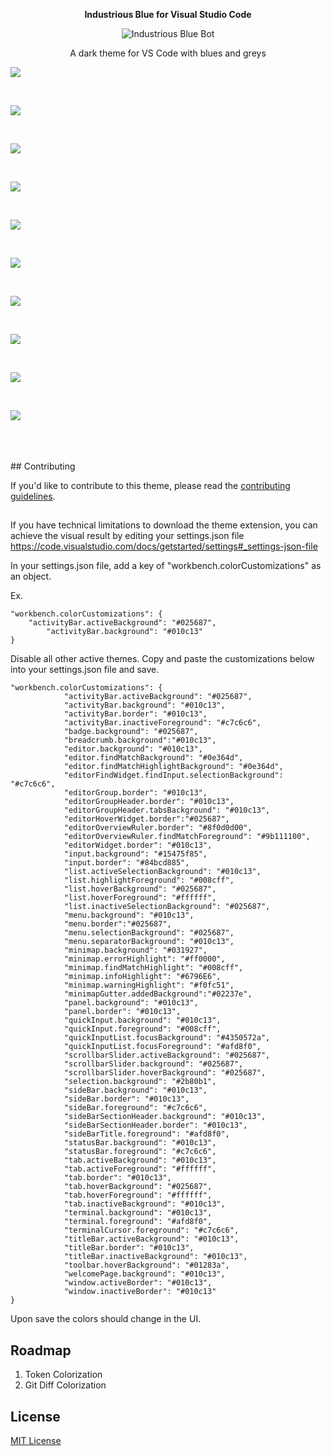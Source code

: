 <p align="center" style="font-weight:bold; font-size=25px;">
  Industrious Blue for Visual Studio Code
</p>
 <p align="center">
  <img src="https://raw.githubusercontent.com/trebleCode/industrious-blue/main/images/industrious-blue-bot.jpeg" alt="Industrious Blue Bot"/>
</p>
<p align="center">
A dark theme for VS Code with blues and greys
</p>

<p>
<img src="https://raw.githubusercontent.com/trebleCode/industrious-blue/main/images/full-view.png" />
</p>
<br>

<p>
<img src="https://raw.githubusercontent.com/trebleCode/industrious-blue/main/images/multipage-menu.png" />
</p>
<br>

<p>
<img src="https://raw.githubusercontent.com/trebleCode/industrious-blue/main/images/editor-find.png" />
</p>
<br>

<p>
<img src="https://raw.githubusercontent.com/trebleCode/industrious-blue/main/images/editor-find-replace.png" />
</p>
<br>

<p>
<img src="https://raw.githubusercontent.com/trebleCode/industrious-blue/main/images/side-with-explorer.png" />
</p>
<br>

<p>
<img src="https://raw.githubusercontent.com/trebleCode/industrious-blue/main/images/editor-minimap-highlights.png" />
</p>
<br>

<p>
<img src="https://raw.githubusercontent.com/trebleCode/industrious-blue/main/images/explorer-selection.png" />
</p>
<br>

<p>
<img src="https://raw.githubusercontent.com/trebleCode/industrious-blue/main/images/explorer-existing-selection.png" />
</p>
<br>

<p>
<img src="https://raw.githubusercontent.com/trebleCode/industrious-blue/main/images/quickpick-with-selection.png" />
</p>
<br>



<p>
<img src="https://raw.githubusercontent.com/trebleCode/industrious-blue/main/images/extension-view.png" />
</p>
<br />
<br />


<br />
## Contributing

If you'd like to contribute to this theme, please read the [contributing guidelines](./.github/CONTRIBUTING.md).

##

If you have technical limitations to download the theme extension, you can achieve the visual result by editing your settings.json file
https://code.visualstudio.com/docs/getstarted/settings#_settings-json-file	
	
In your settings.json file, add a key of "workbench.colorCustomizations" as an object.

Ex.
```
"workbench.colorCustomizations": {
	"activityBar.activeBackground": "#025687",
        "activityBar.background": "#010c13"
}
```
	
Disable all other active themes.
Copy and paste the customizations below into your settings.json file and save.

	"workbench.colorCustomizations": {
                "activityBar.activeBackground": "#025687",
                "activityBar.background": "#010c13",
                "activityBar.border": "#010c13",
                "activityBar.inactiveForeground": "#c7c6c6",
                "badge.background": "#025687",
                "breadcrumb.background":"#010c13",
                "editor.background": "#010c13",
                "editor.findMatchBackground": "#0e364d",
                "editor.findMatchHighlightBackground": "#0e364d",
                "editorFindWidget.findInput.selectionBackground": "#c7c6c6",
                "editorGroup.border": "#010c13",
                "editorGroupHeader.border": "#010c13",
                "editorGroupHeader.tabsBackground": "#010c13",
                "editorHoverWidget.border":"#025687",
                "editorOverviewRuler.border": "#8f0d0d00",
                "editorOverviewRuler.findMatchForeground": "#9b111100",
                "editorWidget.border": "#010c13",
                "input.background": "#15475f85",
                "input.border": "#84bcd885",
                "list.activeSelectionBackground": "#010c13",
                "list.highlightForeground": "#008cff",
                "list.hoverBackground": "#025687",
                "list.hoverForeground": "#ffffff",
                "list.inactiveSelectionBackground": "#025687",
                "menu.background": "#010c13",
                "menu.border":"#025687",
                "menu.selectionBackground": "#025687",
                "menu.separatorBackground": "#010c13",
                "minimap.background": "#031927",
                "minimap.errorHighlight": "#ff0000",
                "minimap.findMatchHighlight": "#008cff",
                "minimap.infoHighlight": "#6796E6",
                "minimap.warningHighlight": "#f0fc51",
                "minimapGutter.addedBackground":"#02237e",
                "panel.background": "#010c13",
                "panel.border": "#010c13",
                "quickInput.background": "#010c13",
                "quickInput.foreground": "#008cff",
                "quickInputList.focusBackground": "#4350572a",
                "quickInputList.focusForeground": "#afd8f0",
                "scrollbarSlider.activeBackground": "#025687",
                "scrollbarSlider.background": "#025687",
                "scrollbarSlider.hoverBackground": "#025687",
                "selection.background": "#2b80b1",
                "sideBar.background": "#010c13",
                "sideBar.border": "#010c13",
                "sideBar.foreground": "#c7c6c6",
                "sideBarSectionHeader.background": "#010c13",
                "sideBarSectionHeader.border": "#010c13",
                "sideBarTitle.foreground": "#afd8f0",
                "statusBar.background": "#010c13",
                "statusBar.foreground": "#c7c6c6",
                "tab.activeBackground": "#010c13",
                "tab.activeForeground": "#ffffff",
                "tab.border": "#010c13",
                "tab.hoverBackground": "#025687",
                "tab.hoverForeground": "#ffffff",
                "tab.inactiveBackground": "#010c13",
                "terminal.background": "#010c13",
                "terminal.foreground": "#afd8f0",
                "terminalCursor.foreground": "#c7c6c6",
                "titleBar.activeBackground": "#010c13",
                "titleBar.border": "#010c13",
                "titleBar.inactiveBackground": "#010c13",
                "toolbar.hoverBackground": "#01283a",
                "welcomePage.background": "#010c13",
                "window.activeBorder": "#010c13",
                "window.inactiveBorder": "#010c13"
	}
	
Upon save the colors should change in the UI.

## Roadmap

1. Token Colorization
2. Git Diff Colorization

## License

[MIT License](./LICENSE)

